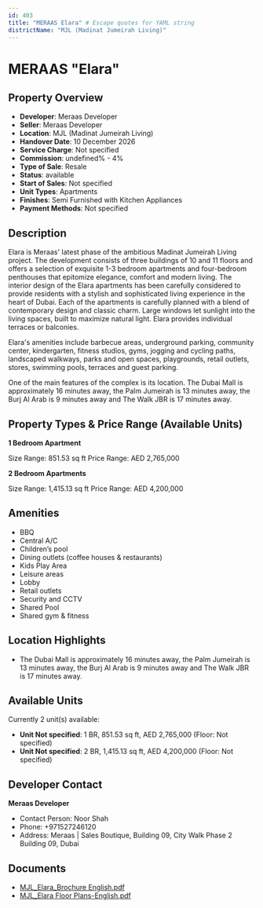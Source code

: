 ```yaml
---
id: 403
title: "MERAAS Elara" # Escape quotes for YAML string
districtName: "MJL (Madinat Jumeirah Living)"
---
```


# MERAAS "Elara"

## Property Overview
- **Developer**: Meraas Developer
- **Seller**: Meraas Developer
- **Location**: MJL (Madinat Jumeirah Living)
- **Handover Date**: 10 December 2026
- **Service Charge**: Not specified
- **Commission**: undefined% - 4%
- **Type of Sale**: Resale
- **Status**: available
- **Start of Sales**: Not specified
- **Unit Types**: Apartments
- **Finishes**: Semi Furnished with Kitchen Appliances
- **Payment Methods**: Not specified

## Description
Elara is Meraas' latest phase of the ambitious Madinat Jumeirah Living project. The development consists of three buildings of 10 and 11 floors and offers a selection of exquisite 1-3 bedroom apartments and four-bedroom penthouses that epitomize elegance, comfort and modern living. The interior design of the Elara apartments has been carefully considered to provide residents with a stylish and sophisticated living experience in the heart of Dubai. Each of the apartments is carefully planned with a blend of contemporary design and classic charm. Large windows let sunlight into the living spaces, built to maximize natural light. Elara provides individual terraces or balconies. 

 Elara's amenities include barbecue areas, underground parking, community center, kindergarten, fitness studios, gyms, jogging and cycling paths, landscaped walkways, parks and open spaces, playgrounds, retail outlets, stores, swimming pools, terraces and guest parking.

 One of the main features of the complex is its location. The Dubai Mall is approximately 16 minutes away, the Palm Jumeirah is 13 minutes away, the Burj Al Arab is 9 minutes away and The Walk JBR is 17 minutes away.

## Property Types & Price Range (Available Units)
**1 Bedroom Apartment**

Size Range: 851.53 sq ft
Price Range: AED 2,765,000

**2 Bedroom Apartments**

Size Range: 1,415.13 sq ft
Price Range: AED 4,200,000

## Amenities
- BBQ
- Central A/C
- Children’s pool
- Dining outlets  (coffee houses & restaurants)
- Kids Play Area
- Leisure areas
- Lobby
- Retail outlets
- Security and CCTV
- Shared Pool
- Shared gym & fitness

## Location Highlights
- The Dubai Mall is approximately 16 minutes away, the Palm Jumeirah is 13 minutes away, the Burj Al Arab is 9 minutes away and The Walk JBR is 17 minutes away.

## Available Units
Currently 2 unit(s) available:
- **Unit Not specified**: 1 BR, 851.53 sq ft, AED 2,765,000 (Floor: Not specified)
- **Unit Not specified**: 2 BR, 1,415.13 sq ft, AED 4,200,000 (Floor: Not specified)

## Developer Contact
**Meraas Developer**
- Contact Person: Noor Shah
- Phone: +971527246120
- Address: Meraas | Sales Boutique, Building 09, City Walk Phase 2 Building 09, Dubai

## Documents
- [MJL_Elara_Brochure English.pdf](https://cdn.geniemap.net/2023/09/08/HcvVbVdkLfKO09Qs94vFfqMWw2g4d94SKecU8iQH.pdf)
- [MJL_Elara Floor Plans-English.pdf](https://cdn.geniemap.net/2023/09/08/TT3Qj8mk6HnUeC22i8QSPz1QjPVoWJGPlmUubO45.pdf)
